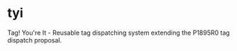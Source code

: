 # tyi
Tag! You're It - Reusable tag dispatching system extending the P1895R0 tag dispatch proposal.
